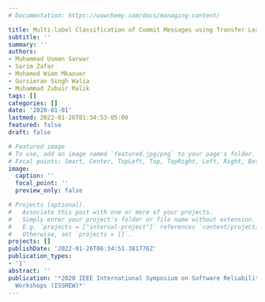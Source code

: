 ```yaml
---
# Documentation: https://wowchemy.com/docs/managing-content/

title: Multi-label Classification of Commit Messages using Transfer Learning
subtitle: ''
summary: ''
authors:
- Muhammad Usman Sarwar
- Sarim Zafar
- Mohamed Wiem Mkaouer
- Gursimran Singh Walia
- Muhammad Zubair Malik
tags: []
categories: []
date: '2020-01-01'
lastmod: 2022-01-26T01:34:53-05:00
featured: false
draft: false

# Featured image
# To use, add an image named `featured.jpg/png` to your page's folder.
# Focal points: Smart, Center, TopLeft, Top, TopRight, Left, Right, BottomLeft, Bottom, BottomRight.
image:
  caption: ''
  focal_point: ''
  preview_only: false

# Projects (optional).
#   Associate this post with one or more of your projects.
#   Simply enter your project's folder or file name without extension.
#   E.g. `projects = ["internal-project"]` references `content/project/deep-learning/index.md`.
#   Otherwise, set `projects = []`.
projects: []
publishDate: '2022-01-26T06:34:51.381776Z'
publication_types:
- '1'
abstract: ''
publication: '*2020 IEEE International Symposium on Software Reliability Engineering
  Workshops (ISSREW)*'
---
```

